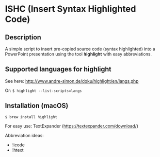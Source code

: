 # ISHC (Insert Syntax Highlighted Code)

## Description

A simple script to insert pre-copied source code (syntax highlighted) into a PowerPoint presentation using the tool **highlight** with easy abbreviations.


## Supported languages for highlight

See here:
http://www.andre-simon.de/doku/highlight/en/langs.php

Or:
`$ highlight --list-scripts=langs`

## Installation (macOS)

`$ brew install highlight`

For easy use: TextExpander (https://textexpander.com/download/)

Abbreviation ideas:
* !icode
* !htext
